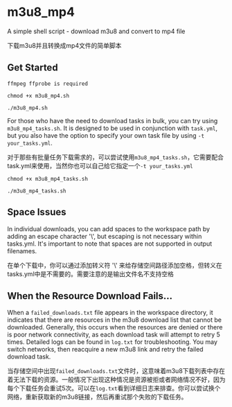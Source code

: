 # m3u8_mp4
A simple shell script - download m3u8 and convert to mp4 file

下载m3u8并且转换成mp4文件的简单脚本

## Get Started

`ffmpeg ffprobe is required`

```
chmod +x m3u8_mp4.sh
```

```
./m3u8_mp4.sh
```

For those who have the need to download tasks in bulk, you can try using `m3u8_mp4_tasks.sh`. It is designed to be used in conjunction with `task.yml`, but you also have the option to specify your own task file by using `-t your_tasks.yml`.

对于那些有批量任务下载需求的，可以尝试使用`m3u8_mp4_tasks.sh`，它需要配合task.yml来使用，当然你也可以自己给它指定一个`-t your_tasks.yml`

```
chmod +x m3u8_mp4_tasks.sh
```

```
./m3u8_mp4_tasks.sh
```

## Space Issues

In individual downloads, you can add spaces to the workspace path by adding an escape character '\\', but escaping is not necessary within tasks.yml. It's important to note that spaces are not supported in output filenames.

在单个下载中，你可以通过添加转义符 '\\' 来给存储空间路径添加空格，但转义在tasks.yml中是不需要的。需要注意的是输出文件名不支持空格

## When the Resource Download Fails...

When a `failed_downloads.txt` file appears in the workspace directory, it indicates that there are resources in the m3u8 download list that cannot be downloaded. Generally, this occurs when the resources are denied or there is poor network connectivity, as each download task will attempt to retry 5 times. Detailed logs can be found in `log.txt` for troubleshooting. You may switch networks, then reacquire a new m3u8 link and retry the failed download task.

当存储空间中出现`failed_downloads.txt`文件时，这意味着m3u8下载列表中存在着无法下载的资源。一般情况下出现这种情况是资源被拒或者网络情况不好，因为每个下载任务会重试5次。可以在`log.txt`看到详细日志来排查。你可以尝试换个网络，重新获取新的m3u8链接，然后再重试那个失败的下载任务。